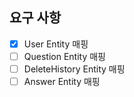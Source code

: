 ## 요구 사항
- [x] User Entity 매핑
- [ ] Question Entity 매핑
- [ ] DeleteHistory Entity 매핑
- [ ] Answer Entity 매핑